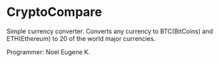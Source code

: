 # CryptoCompare

Simple currency converter. Converts any currency to BTC(BitCoins) and ETH(Ethereum) to  20 of the world major currencies.

Programmer: Noel Eugene K.

